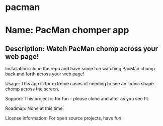 # pacman
# Name: PacMan chomper app

## Description: Watch PacMan chomp across your web page! 

Installation: clone the repo and have some fun watching PacMan chomp back and forth across your web page!

Usage: This app is for extreme cases of needing to see an iconic shape chomp across the screen. 

Support: This project is for fun - please clone and alter as you see fit. 

Roadmap: None at this time. 

License information: For open source projects, have fun. 
